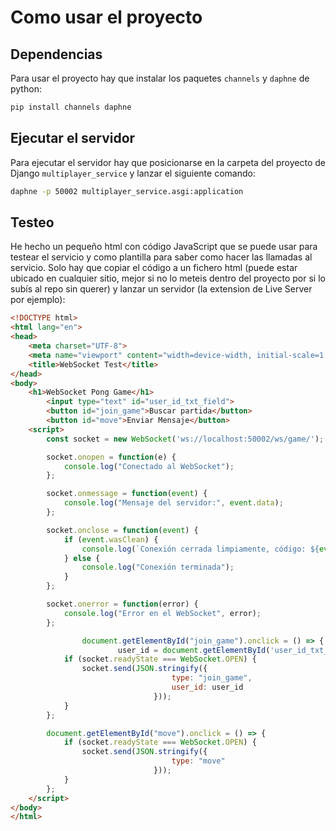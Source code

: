 # Como usar el proyecto

## Dependencias

Para usar el proyecto hay que instalar los paquetes `channels` y `daphne` de python:

```bash
pip install channels daphne
```

## Ejecutar el servidor

Para ejecutar el servidor hay que posicionarse en la carpeta del proyecto de Django `multiplayer_service` y lanzar el siguiente comando:

```bash
daphne -p 50002 multiplayer_service.asgi:application
```

## Testeo

He hecho un pequeño html con código JavaScript que se puede usar para testear el servicio y como plantilla para saber como hacer las llamadas al servicio. Solo hay que copiar el código a un fichero html (puede estar ubicado en cualquier sitio, mejor si no lo meteis dentro del proyecto por si lo subís al repo sin querer) y lanzar un servidor (la extension de Live Server por ejemplo):

```html
<!DOCTYPE html>
<html lang="en">
<head>
    <meta charset="UTF-8">
    <meta name="viewport" content="width=device-width, initial-scale=1.0">
    <title>WebSocket Test</title>
</head>
<body>
    <h1>WebSocket Pong Game</h1>
		<input type="text" id="user_id_txt_field">
		<button id="join_game">Buscar partida</button>
		<button id="move">Enviar Mensaje</button>
    <script>
        const socket = new WebSocket('ws://localhost:50002/ws/game/');

        socket.onopen = function(e) {
            console.log("Conectado al WebSocket");
        };

        socket.onmessage = function(event) {
            console.log("Mensaje del servidor:", event.data);
        };

        socket.onclose = function(event) {
            if (event.wasClean) {
                console.log(`Conexión cerrada limpiamente, código: ${event.code}, motivo: ${event.reason}`);
            } else {
                console.log("Conexión terminada");
            }
        };

        socket.onerror = function(error) {
            console.log("Error en el WebSocket", error);
        };

				document.getElementById("join_game").onclick = () => {
						user_id = document.getElementById('user_id_txt_field').value;
            if (socket.readyState === WebSocket.OPEN) {
                socket.send(JSON.stringify({
									type: "join_game",
									user_id: user_id
								}));
            }
        };

        document.getElementById("move").onclick = () => {
            if (socket.readyState === WebSocket.OPEN) {
                socket.send(JSON.stringify({
									type: "move"
								}));
            }
        };
    </script>
</body>
</html>
```
